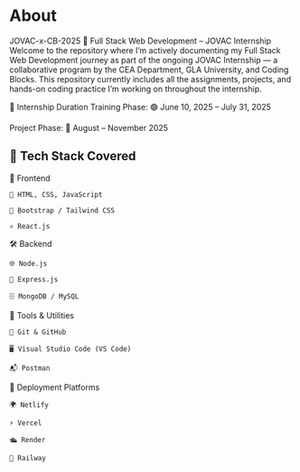 
# About
JOVAC-x-CB-2025
🚀 Full Stack Web Development – JOVAC Internship Welcome to the repository where I’m actively documenting my Full Stack Web Development journey as part of the ongoing JOVAC Internship — a collaborative program by the CEA Department, GLA University, and Coding Blocks. This repository currently includes all the assignments, projects, and hands-on coding practice I’m working on throughout the internship.

📅 Internship Duration
Training Phase:
🟢 June 10, 2025 – July 31, 2025

Project Phase:
🚀 August  – November 2025

## 🧰 Tech Stack Covered
🎨 Frontend

    🧱 HTML, CSS, JavaScript

    🎯 Bootstrap / Tailwind CSS

    ⚛️ React.js

🛠️ Backend

    🌐 Node.js

    🔧 Express.js

    🗄️ MongoDB / MySQL

🧪 Tools & Utilities

    🐙 Git & GitHub

    🖥️ Visual Studio Code (VS Code)

    📬 Postman

🚀 Deployment Platforms

    🌍 Netlify

    ⚡ Vercel

    🛳️ Render

    🚉 Railway

